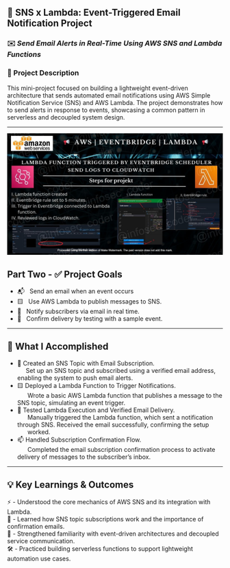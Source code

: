 ## 📢 SNS x Lambda: Event-Triggered Email Notification Project 

### ✉️ *Send Email Alerts in Real-Time Using AWS SNS and Lambda Functions*

### 📌 Project Description
This mini-project focused on building a lightweight event-driven architecture that sends automated email notifications using AWS Simple Notification Service (SNS) and AWS Lambda. The project demonstrates how to send alerts in response to events, showcasing a common pattern in serverless and decoupled system design.

---

![Alt Text](EventBridge_Lambda_lc_WATERMARKED.jpg)


## Part Two - ✅ Project Goals

 - 📬  &nbsp;&nbsp;Send an email when an event occurs
 - 🟨  &nbsp;&nbsp;Use AWS Lambda to publish messages to SNS.
 - 🔔  &nbsp;&nbsp;Notify subscribers via email in real time.
 - 🔧  &nbsp;&nbsp;Confirm delivery by testing with a sample event.

---

## 🔧 What I Accomplished

- 🧵 Created an SNS Topic with Email Subscription.  
  &nbsp;&nbsp;&nbsp;&nbsp;&nbsp;Set up an SNS topic and subscribed using a verified email address, enabling the system to push email alerts.
- 🟨  Deployed a Lambda Function to Trigger Notifications.<br>
  &nbsp;&nbsp;&nbsp;&nbsp;&nbsp;&nbsp;Wrote a basic AWS Lambda function that publishes a message to the SNS topic, simulating an event trigger.
- 🧪  Tested Lambda Execution and Verified Email Delivery.<br>
  &nbsp;&nbsp;&nbsp;&nbsp;&nbsp;&nbsp;Manually triggered the Lambda function, which sent a notification through SNS. Received the email successfully, confirming the setup 
  &nbsp;&nbsp;&nbsp;&nbsp;&nbsp;&nbsp;worked.
- 📫  Handled Subscription Confirmation Flow.<br>
  &nbsp;&nbsp;&nbsp;&nbsp;&nbsp;&nbsp;Completed the email subscription confirmation process to activate delivery of messages to the subscriber’s inbox.

---

## 💡 Key Learnings & Outcomes

⚡ - Understood the core mechanics of AWS SNS and its integration with Lambda.
<br>📨 - Learned how SNS topic subscriptions work and the importance of confirmation emails.
<br>🔗 - Strengthened familiarity with event-driven architectures and decoupled service communication.
<br>🛠️ - Practiced building serverless functions to support lightweight automation use cases.


